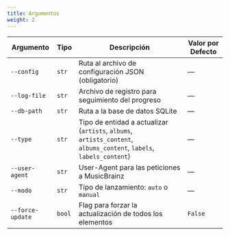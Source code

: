 ```yaml
---
title: Argumentos
weight: 2
---
```


| Argumento        | Tipo   | Descripción                                                                                                         | Valor por Defecto |
| ---------------- | ------ | ------------------------------------------------------------------------------------------------------------------- | ----------------- |
| `--config`       | `str`  | Ruta al archivo de configuración JSON (obligatorio)                                                                 | —                 |
| `--log-file`     | `str`  | Archivo de registro para seguimiento del progreso                                                                   | —                 |
| `--db-path`      | `str`  | Ruta a la base de datos SQLite                                                                                      | —                 |
| `--type`         | `str`  | Tipo de entidad a actualizar (`artists`, `albums`, `artists_content`, `albums_content`, `labels`, `labels_content`) | —                 |
| `--user-agent`   | `str`  | User-Agent para las peticiones a MusicBrainz                                                                        | —                 |
| `--modo`         | `str`  | Tipo de lanzamiento: `auto` o `manual`                                                                              | —                 |
| `--force-update` | `bool` | Flag para forzar la actualización de todos los elementos                                                            | `False`           |